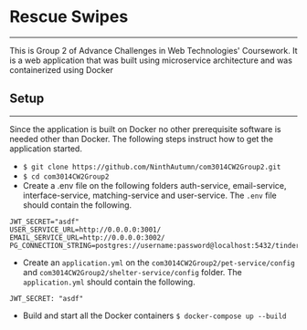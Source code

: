 # Rescue Swipes 
***
This is Group 2 of Advance Challenges in Web Technologies' Coursework. 
It is a web application that was built using microservice architecture and was containerized using Docker

## Setup
***
Since the application is built on Docker no other prerequisite software is needed other than Docker.
The following steps instruct how to get the application started.

- `$ git clone https://github.com/NinthAutumn/com3014CW2Group2.git`
- `$ cd com3014CW2Group2`
- Create a .env file on the following folders auth-service, email-service, interface-service, matching-service and user-service. The `.env` file should contain the following.
```
JWT_SECRET="asdf"
USER_SERVICE_URL=http://0.0.0.0:3001/
EMAIL_SERVICE_URL=http://0.0.0.0:3002/
PG_CONNECTION_STRING=postgres://username:password@localhost:5432/tinder 
```
- Create an `application.yml` on the `com3014CW2Group2/pet-service/config` and `com3014CW2Group2/shelter-service/config` folder. The `application.yml` should contain the following.
```
JWT_SECRET: "asdf"
```
- Build and start all the Docker containers 
`$ docker-compose up --build`

